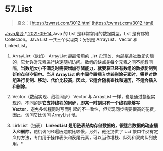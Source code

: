 <!--yml
category: 未分类
date: 0001-01-01 00:00:00
-->

# 57.List

> 原文：[https://zwmst.com/3012.html](https://zwmst.com/3012.html)

   [ *Java集合* ](https://zwmst.com/java%e9%9b%86%e5%90%88)*[ <time datetime="2021-09-14T23:46:46+08:00"> 2021-09-14 </time> ](https://zwmst.com/3012.html)  Java 的 List 是非常常用的数据类型。List 是有序的 Collection。Java List 一共三个实现类：分别是 ArrayList、Vector 和 LinkedList。

1.  ArrayList（数组）
    ArrayList 是最常用的 List 实现类，内部是通过数组实现的，它允许对元素进行快速随机访问。数组的缺点是每个元素之间不能有间隔，**当数组大小不满足时需要增加存储能力，就要将已经有数组的数据复制到新的存储空间中。当从 ArrayList 的中间位置插入或者删除元素时，需要对数组进行复制、移动、代价比较高。因此，它适合随机查找和遍历，不适合插入和删除**。

2.  Vector（数组实现、线程同步）
    Vector 与 ArrayList 一样，也是通过数组实现的，不同的是**它支持线程的同步，即某一时刻只有一个线程能够写 Vector**，避免多线程同时写而引起的不一致性，但实现同步需要很高的花费，因此，访问它比访问 ArrayList 慢。

3.  LinkList（链表）
    **LinkedList 是用链表结构存储数据的，很适合数据的动态插入和删除**，随机访问和遍历速度比较慢。另外，他还提供了 List 接口中没有定义的方法，专门用于操作表头和表尾元素，可以当作堆栈、队列和双向队列使用。*
